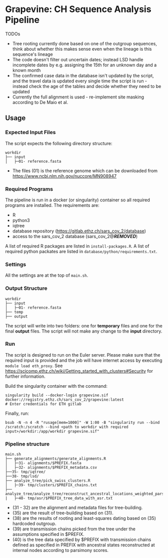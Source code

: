 # Grapevine: CH Sequence Analysis Pipeline

TODOs
* Tree rooting currently done based on one of the outgroup sequences, think about whether this makes sense even when the lineage is this sequence's lineage
* The code doesn't filter out uncertain dates; instead LSD handle incomplete dates by e.g. assigning the 15th for an unknown day and a known month
* The confirmed case data in the database isn't updated by the script, and the travel data is updated every single time the script is run - instead check the age of the tables and decide whether they need to be updated
* Currently the full alignment is used - re-implement site masking according to De Maio et al.

## Usage

### Expected Input Files

The script expects the following directory structure:

```
workdir
├── input
│   ├─01- reference.fasta
```

- The files (01) is the reference genome which can be downloaded from https://www.ncbi.nlm.nih.gov/nuccore/MN908947


### Required Programs

The pipeline is run in a docker (or singularity) container so all required programs are installed. The requirements are:

- R
- python3
- iqtree
- database repository (https://gitlab.ethz.ch/sars_cov_2/database)
- access to the sars_cov_2 database (sars_cov_2@***REMOVED***)

A list of required R packages are listed in `install-packages.R`.
A list of required python packates are listed in `database/python/requirements.txt`.


### Settings

All the settings are at the top of `main.sh`.


### Output Structure

```
workdir
├── input
│   ├─01- reference.fasta
├── temp
├── output
```

The script will write into two folders: one for **temporary** files and one for the final **output** files. The script will not make any change to the **input** directory.


### Run

The script is designed to run on the Euler server. Please make sure that the required input is provided and the job will have internet access by executing `module load eth_proxy`. See https://scicomp.ethz.ch/wiki/Getting_started_with_clusters#Security for further information.

Build the singularity container with the command:

```
singularity build --docker-login grapevine.sif docker://registry.ethz.ch/sars_cov_2/grapevine:latest
# Enter credentials for ETH gitlab
```

Finally, run:

```
bsub -N -n 4 -R "rusage[mem=1000]" -W 1:00 -B "singularity run --bind /scratch:/scratch --bind <path to workdir with required input>/workdir:/app/workdir grapevine.sif"
```

### Pipeline structure
```
main.sh
├── generate_alignments/generate_alignments.R
│   ├─31- alignments/$PREFIX.fasta
│   ├─32- alignments/$PREFIX_metadata.csv
├──35- tmp/iqtree/
├──38- tmp/lsd/
├── analyze_tree/pick_swiss_clusters.R 
│   ├─39- tmp/clusters/$PREFIX_chains.txt
├── analyze_tree/analyze_tree/reconstruct_ancestral_locations_weighted_parsimony.R
|   ├─40- tmp/asr/$PREFIX_tree_data_with_asr.txt
```

- (31 - 32) are the alignment and metadata files for tree-building.
- (35) are the result of tree-building based on (31).
- (38) are the results of rooting and least-squares dating based on (35) hardcoded outgroup.
- (39) are transmission chains picked from the tree under the assumptions specified in $PREFIX.
- (40) is the tree data specified by $PREFIX with transmission chains defined as specified in PREFIX with ancestral states reconstructed at internal nodes according to parsimony scores.
